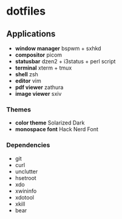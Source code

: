 dotfiles
========


Applications
------------

 - **window manager** bspwm + sxhkd
 - **compositor** picom
 - **statusbar** dzen2 + i3status + perl script
 - **terminal** xterm + tmux
 - **shell** zsh
 - **editor** vim
 - **pdf viewer** zathura
 - **image viewer** sxiv


### Themes

 - **color theme** Solarized Dark
 - **monospace font** Hack Nerd Font


### Dependencies

 - git
 - curl
 - unclutter
 - hsetroot
 - xdo
 - xwininfo
 - xdotool
 - xkill
 - bear

